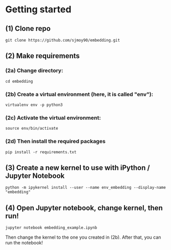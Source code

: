 # Getting started

## (1) Clone repo
`git clone https://github.com/sjmoy90/embedding.git`

## (2) Make requirements

### (2a) Change directory:
`cd embedding`

### (2b) Create a virtual environment (here, it is called "env"):
`virtualenv env -p python3`

### (2c) Activate the virtual environment:
`source env/bin/activate`

### (2d) Then install the required packages
`pip install -r requirements.txt`

## (3) Create a new kernel to use with iPython / Jupyter Notebook
`python -m ipykernel install --user --name env_embedding --display-name "embedding"`

## (4) Open Jupyter notebook, change kernel, then run!
`jupyter notebook embedding_example.ipynb`

Then change the kernel to the one you created in (2b). After that, you can run the notebook!
